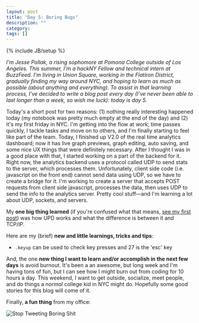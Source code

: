 ```yaml
---
layout: post
title: "Day 5: Boring Bugs"
description: ""
category: 
tags: []
---
```

{% include JB/setup %}

*I'm Jesse Pollak, a rising sophomore at Pomona College outside of Los Angeles. This summer, I'm a hackNY Fellow and technical intern at BuzzFeed. I'm living in Union Square, working in the Flatiron District, gradually finding my way around NYC, and hoping to learn as much as possible (about anything and everything). To assist in that learning process, I've decided to write a blog post every day (I've never been able to last longer than a week, so wish me luck): today is day 5.*

Today's a short post for two reasons: (1) nothing really interesting happened today (my notebook was pretty much empty at the end of the day) and (2) it's my first friday in NYC. I'm getting into the flow at work; time passes quickly, I tackle tasks and move on to others, and I'm finally starting to feel like part of the team. Today, I finished up V2.0 of the real time analytics dashboard; now it has live graph previews, graph editing, auto saving, and some nice UX things that were definitely necessary. After I thought I was in a good place with that, I started working on a part of the backend for it. Right now, the analytics backend uses a protocol called UDP to send stats to the server, which processes them. Unfortunately, client side code (i.e. javascript on the front end) cannot send data using UDP, so we have to create a bridge for it. I'm working to create a server that accepts POST requests from client side javascript, processes the data, then uses UDP to send the info to the analytics server. Pretty cool stuff—and I'm learning a lot about UDP, sockets, and servers.

My **one big thing learned** (if you're confused what that means, [see my first post](http://jpollak92.github.com/2012/05/21/day-1-dont-be-afraid-to-ask-questions/)) was how UPD works and what the difference is between it and TCP/IP.

Here are my (brief) **new and little learnings, tricks and tips**:

* `.keyup` can be used to check key presses and 27 is the 'esc' key

And, the one **new thing I want to learn and/or accomplish in the next few days** is avoid burnout. It's been a an awesome, but long week and I'm having tons of fun, but I can see how I might burn out from coding for 10 hours a day. This weekend, I want to get outside, socialize, meet people, and do things a *normal* college kid in NYC might do. Hopefully some good stories for this blog will come of it.

Finally, **a fun thing** from my office:

![Stop Tweeting Boring Shit](http://distilleryimage10.instagram.com/b425ca3aa6bf11e1aebc1231381b647a_7.jpg)